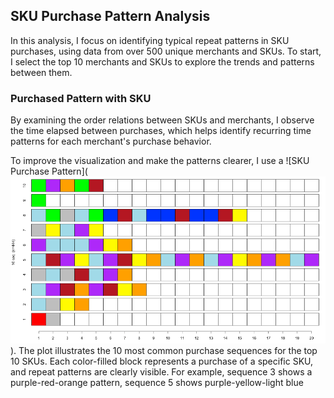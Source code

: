 ## SKU Purchase Pattern Analysis

In this analysis, I focus on identifying typical repeat patterns in SKU purchases, using data from over 500 unique merchants and SKUs. To start, I select the top 10 merchants and SKUs to explore the trends and patterns between them.

### Purchased Pattern with SKU
By examining the order relations between SKUs and merchants, I observe the time elapsed between purchases, which helps identify recurring time patterns for each merchant's purchase behavior.

To improve the visualization and make the patterns clearer, I use a ![SKU Purchase Pattern](![SKU Purchase Pattern](R/Retail%20Analytics%20for%20FMCG%20SMEs/SKU%20Purchased%20Pattern.png)). The plot illustrates the 10 most common purchase sequences for the top 10 SKUs. Each color-filled block represents a purchase of a specific SKU, and repeat patterns are clearly visible. For example, sequence 3 shows a purple-red-orange pattern, sequence 5 shows purple-yellow-light blue
